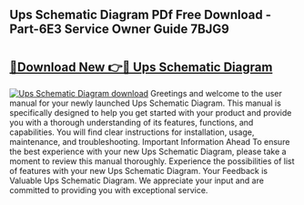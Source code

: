 ## Ups Schematic Diagram PDf Free Download - Part-6E3 Service Owner Guide 7BJG9

# <h2><a href="http://dfo49p.blite.top/?on=Ups+Schematic+Diagram">🔗Download New 👉🔴 Ups Schematic Diagram</a></h2>

[![Ups Schematic Diagram download](https://i.imgur.com/lujVjoI.png)](http://dfo49p.blite.top/?on=Ups+Schematic+Diagram)
Greetings and welcome to the user manual for your newly launched Ups Schematic Diagram. This manual is specifically designed to help you get started with your product and provide you with a thorough understanding of its features, functions, and capabilities. You will find clear instructions for installation, usage, maintenance, and troubleshooting. Important Information Ahead To ensure the best experience with your new Ups Schematic Diagram, please take a moment to review this manual thoroughly. Experience the possibilities of list of features with your new Ups Schematic Diagram. Your Feedback is Valuable Ups Schematic Diagram. We appreciate your input and are committed to providing you with exceptional service.
